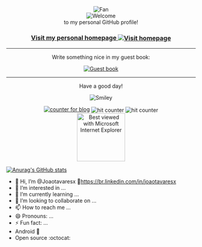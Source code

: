 <div align="center">
<img src="https://github.com/fnky/fnky/raw/fnky/img/fan-1.gif" alt="Fan" align="center">
</div>
<div align="center">
<img src="https://github.com/fnky/fnky/raw/fnky/img/welcome-fire.gif" alt="Welcome" align="center">
</div>
<div align="center">
to my personal GitHub profile!
</div>
<h3 align="center">
<a href="https://cbp.io">Visit my personal homepage
<img src="https://github.com/fnky/fnky/raw/fnky/img/website.gif" alt="Visit homepage" align="center">
</a>
</h3>
<hr>
<div align="center">
<p>Write something nice in my guest book:</p>
<a href="https://github.com/Joaotavaresx/joaotavaresx/issues"><img src="https://github.com/fnky/fnky/raw/fnky/img/guestbook.gif" alt="Guest book" align="center"></a>
</div>
<hr>
<div align="center">
<p>Have a good day!</p>
<div>
<img src="https://github.com/fnky/fnky/raw/fnky/img/smile.gif" alt="Smiley" align="center">
</div>
</div>

<div align="center">
<p></p>
 <!-- Start of CuterCounter Code -->
<a href="https://www.cutercounter.com/" target="_blank"><img src="https://www.cutercounter.com/hits.php?id=hxpnqcd&nd=6&style=1" border="0" alt="counter for blog"></a>
<!-- End of CuterCounter Code -->
<img src="https://www.cutercounter.com/hits.php?id=hxxocqa&nd=9&style=22" alt="hit counter" align="center">
<img src="https://profile-counter.glitch.me/fnky/count.svg" alt="hit counter" align="center">
</div>

<div align="center">
<img src="https://github.com/fnky/fnky/raw/fnky/img/ie.jpg" alt="Best viewed with Microsoft Internet Explorer" align="center" width="128">
</div>
 
 [![Anurag's GitHub stats](https://github-readme-stats.vercel.app/api?username=joaotavaresx)](https://github.com/joaotavaresx/github-readme-stats)
- 👋 Hi, I’m @Joaotavaresx 🔗https://br.linkedin.com/in/joaotavaresx
- 👀 I’m interested in ...
- 🌱 I’m currently learning ...
- 💞️ I’m looking to collaborate on ...
- 📫 How to reach me ...
- 😄 Pronouns: ...
- ⚡ Fun fact: ...
- Android :robot:
- Open source :octocat:
<!---
Joaotavaresx/Joaotavaresx is a ✨ special ✨ repository because its `README.md` (this file) appears on your GitHub profile.
You can click the Preview link to take a look at your changes.
--->

